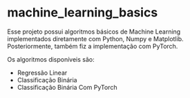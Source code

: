 # machine_learning_basics

Esse projeto possui algoritmos básicos de Machine Learning implementados diretamente com Python, Numpy e Matplotlib. Posteriormente, também fiz a implementação com PyTorch.

Os algoritmos disponíveis são:

- Regressão Linear
- Classificação Binária
- Classificação Binária Com PyTorch
